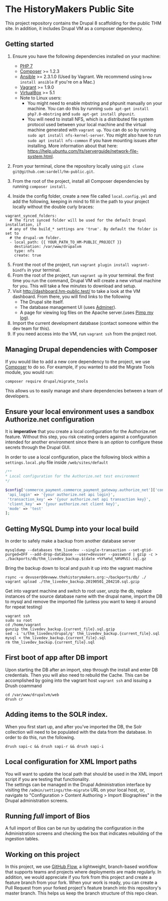 # The HistoryMakers Public Site

This project repository contains the Drupal 8 scaffolding for the public THM site. In addition, it includes Drupal VM as a composer dependency.

## Getting started
1. Ensure you have the following dependencies installed on your machine:
    * [PHP 7](http://php.net/)
    * [Composer](https://getcomposer.org/) >= 1.2.3
    * [Ansible](http://docs.ansible.com/ansible/latest/intro.html) >= 2.3.1.0 (Used by Vagrant. We recommend using `brew install ansible` if you're on a Mac.)
    * [Vagrant](https://www.vagrantup.com/intro/index.html) >= 1.9.0
    * [VirtualBox](https://www.virtualbox.org/) >= 5.1
    * Note to Linux users:
        * You might need to enable mbstring and phpunit manually on your machine. You can do this by running `sudo apt-get install php7.0-mbstring` and `sudo apt-get install phpunit`.
        * You will need to install NFS, which is a distributed file system protocol used between your local machine and the virtual machine generated with `vagrant up`. You can do so by running `sudo apt install nfs-kernel-server`. You might also have to run `sudo apt install nfs-common` if you have mounting issues after installing. More information about that here: https://help.ubuntu.com/lts/serverguide/network-file-system.html.

2. From your terminal, clone the repository locally using `git clone git@github.com:sardell/hm-public.git`.
3. From the root of the project, install all Composer dependencies by running `composer install`.
4. Inside the config folder, create a new file called `local.config.yml` and add the following, keeping in mind to fill in the path to your project locally without the double curly braces:
```
vagrant_synced_folders:
  # The first synced folder will be used for the default Drupal installation, if
  # any of the build_* settings are 'true'. By default the folder is set to
  # the drupal-vm folder.
  - local_path: {{ YOUR_PATH_TO_HM-PUBLIC_PROJECT }}
    destination: /var/www/drupalvm
    type: nfs
    create: true
```
5. Front the root of the project, run `vagrant plugin install vagrant-bindfs` in your terminal.
6. From the root of the project, run `vagrant up` in your terminal. the first time you run the command, Drupal VM will create a new virtual machine for you. This will take a few minutes to download and setup.
7. Visit http://dashboard.hm-public.test/ to take a look at the VM dashboard. From there, you will find links to the following
    * The Drupal site itself.
    * The database management UI (uses [Adminer](https://www.adminer.org/)).
    * A page for viewing log files on the Apache server.(uses [Pimp my log](http://pimpmylog.com/)).
8. Import the current development database (contact someone within the dev team for this).
9. If you need access into the VM, run `vagrant ssh` from the project root.

## Managing Drupal dependencies with Composer

If you would like to add a new core dependency to the project, we use [Composer](https://getcomposer.org/) to do so. For example, if you wanted to add the Migrate Tools module, you would run:

`composer require drupal/migrate_tools`

This allows us to easily manage and share dependencies between a team of developers.

## Ensure your local environment uses a sandbox Authorize.net configuration

It is **imperative** that you create a local configuration for the Authorize.net feature.  Without this step, you risk creating orders against a configuration intended for another environment since there is an _option_ to configure these secrets through the Drupal GUI.  

In order to use a local configuration, place the following block within a `settings.local.php` file inside `/web/sites/default`

```php
/**
* Local configuration for the Authorize.net test environment
*/

$config['commerce_payment.commerce_payment_gateway.authorize_net']['configuration'] = [
 'api_login' => '{your authorize.net api login}',
 'transaction_key' => '{your authorize.net api transaction key}',
 'client_key' => '{your authorize.net client key}',
 'mode' => 'test'
];
```

## Getting MySQL Dump into your local build

In order to safely make a backup from another database server

    mysqldump --databases thm_livedev --single-transaction --set-gtid-purged=OFF --add-drop-database --user=devuser --password | gzip -c > ./backports/db/thm_livedev_backup.$(date +%Y%m%d_%H%M%S).sql.gz

Bring the backup down to local and push it up into the vagrant machine
  
    rsync -v devuser@devwww.thehistorymakers.org:~/backports/db/ ./
    vagrant upload ./thm_livedev_backup.20190501_204210.sql.gzip

Get into vagrant machine and switch to root user, unzip the db, replace instances of the source database name with the drupal name, import the DB to mysql and remove the imported file (unless you want to keep it around for repeat testing)

    vagrant ssh
    sudo su root
    cd /home/vagrant
    gunzip thm_livedev_backup.{current_file}.sql.gzip
    sed -i 's/thm_livedev/drupal/g' thm_livedev_backup.{current_file}.sql
    mysql < thm_livedev_backup.{current_file}.sql
    rm thm_livedev_backup.{current_file}.sql

## First boot of app after DB import

Upon starting the DB after an import, step through the install and enter DB credentials.  Then you will also need to rebuild the Cache.  This can be accomplished by going into the vagrant host `vagrant ssh` and issuing a Drush coammand
    
    cd /var/www/drupalvm/web
    drush cr
    
## Adding items to the SOLR index.

When you first start up, and after you've imported the DB, the Solr collection will need to be populated with the data from the database.  In order to do this, run the following.

    drush sapi-c && drush sapi-r && drush sapi-i

## Local configuration for XML Import paths

You will want to update the local path that should be used in the XML import script if you are testing that functionality.  
The settings can be managed in the Drupal Administration interface by visiting the `/admin/settings/thm-migrate` URL on 
your local host, or, navigate to "Configuration > Content Authoring > Import Biographies" in the Drupal administration screens.

## Running _full_ import of Bios

A full import of Bios can be run by updating the configuration in the Administration screens and checking the box that
indicates rebuilding of the ingestion tables.

## Working on this project

In this project, we use [GitHub Flow](https://guides.github.com/introduction/flow/), a lightweight, branch-based workflow that supports teams and projects where deployments are made regularly. In addition, we would appreciate if you fork from this project and create a feature branch from your fork. When your work is ready, you can create a Pull Request from your forked project's feature branch into this repository's master branch. This helps us keep the branch structure of this repo clean.
